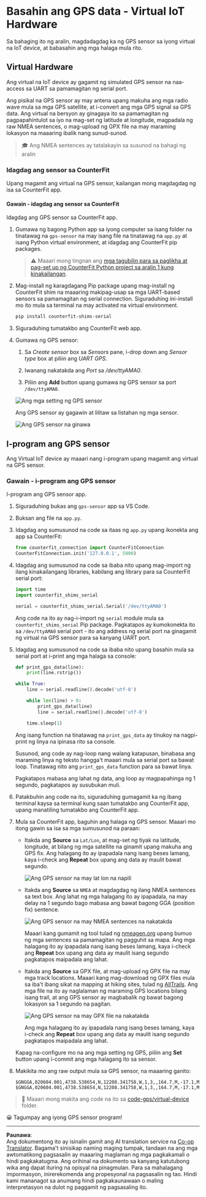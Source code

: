 <!--
CO_OP_TRANSLATOR_METADATA:
{
  "original_hash": "64f18a8f8aaa1fef5e7320e0992d8b3a",
  "translation_date": "2025-08-27T23:41:11+00:00",
  "source_file": "3-transport/lessons/1-location-tracking/virtual-device-gps-sensor.md",
  "language_code": "tl"
}
-->
# Basahin ang GPS data - Virtual IoT Hardware

Sa bahaging ito ng aralin, magdadagdag ka ng GPS sensor sa iyong virtual na IoT device, at babasahin ang mga halaga mula rito.

## Virtual Hardware

Ang virtual na IoT device ay gagamit ng simulated GPS sensor na naa-access sa UART sa pamamagitan ng serial port.

Ang pisikal na GPS sensor ay may antena upang makuha ang mga radio wave mula sa mga GPS satellite, at i-convert ang mga GPS signal sa GPS data. Ang virtual na bersyon ay ginagaya ito sa pamamagitan ng pagpapahintulot sa iyo na mag-set ng latitude at longitude, magpadala ng raw NMEA sentences, o mag-upload ng GPX file na may maraming lokasyon na maaaring ibalik nang sunud-sunod.

> 🎓 Ang NMEA sentences ay tatalakayin sa susunod na bahagi ng aralin

### Idagdag ang sensor sa CounterFit

Upang magamit ang virtual na GPS sensor, kailangan mong magdagdag ng isa sa CounterFit app.

#### Gawain - idagdag ang sensor sa CounterFit

Idagdag ang GPS sensor sa CounterFit app.

1. Gumawa ng bagong Python app sa iyong computer sa isang folder na tinatawag na `gps-sensor` na may isang file na tinatawag na `app.py` at isang Python virtual environment, at idagdag ang CounterFit pip packages.

    > ⚠️ Maaari mong tingnan ang [mga tagubilin para sa paglikha at pag-set up ng CounterFit Python project sa aralin 1 kung kinakailangan](../../../1-getting-started/lessons/1-introduction-to-iot/virtual-device.md).

1. Mag-install ng karagdagang Pip package upang mag-install ng CounterFit shim na maaaring makipag-usap sa mga UART-based sensors sa pamamagitan ng serial connection. Siguraduhing ini-install mo ito mula sa terminal na may activated na virtual environment.

    ```sh
    pip install counterfit-shims-serial
    ```

1. Siguraduhing tumatakbo ang CounterFit web app.

1. Gumawa ng GPS sensor:

    1. Sa *Create sensor* box sa *Sensors* pane, i-drop down ang *Sensor type* box at piliin ang *UART GPS*.

    1. Iwanang nakatakda ang *Port* sa */dev/ttyAMA0*.

    1. Piliin ang **Add** button upang gumawa ng GPS sensor sa port `/dev/ttyAMA0`.

    ![Ang mga setting ng GPS sensor](../../../../../translated_images/counterfit-create-gps-sensor.6385dc9357d85ad1d47b4abb2525e7651fd498917d25eefc5a72feab09eedc70.tl.png)

    Ang GPS sensor ay gagawin at lilitaw sa listahan ng mga sensor.

    ![Ang GPS sensor na ginawa](../../../../../translated_images/counterfit-gps-sensor.3fbb15af0a5367566f2f11324ef5a6f30861cdf2b497071a5e002b7aa473550e.tl.png)

## I-program ang GPS sensor

Ang Virtual IoT device ay maaari nang i-program upang magamit ang virtual na GPS sensor.

### Gawain - i-program ang GPS sensor

I-program ang GPS sensor app.

1. Siguraduhing bukas ang `gps-sensor` app sa VS Code.

1. Buksan ang file na `app.py`.

1. Idagdag ang sumusunod na code sa itaas ng `app.py` upang ikonekta ang app sa CounterFit:

    ```python
    from counterfit_connection import CounterFitConnection
    CounterFitConnection.init('127.0.0.1', 5000)
    ```

1. Idagdag ang sumusunod na code sa ibaba nito upang mag-import ng ilang kinakailangang libraries, kabilang ang library para sa CounterFit serial port:

    ```python
    import time
    import counterfit_shims_serial
    
    serial = counterfit_shims_serial.Serial('/dev/ttyAMA0')
    ```

    Ang code na ito ay nag-i-import ng `serial` module mula sa `counterfit_shims_serial` Pip package. Pagkatapos ay kumokonekta ito sa `/dev/ttyAMA0` serial port - ito ang address ng serial port na ginagamit ng virtual na GPS sensor para sa kanyang UART port.

1. Idagdag ang sumusunod na code sa ibaba nito upang basahin mula sa serial port at i-print ang mga halaga sa console:

    ```python
    def print_gps_data(line):
        print(line.rstrip())
    
    while True:
        line = serial.readline().decode('utf-8')
    
        while len(line) > 0:
            print_gps_data(line)
            line = serial.readline().decode('utf-8')
    
        time.sleep(1)
    ```

    Ang isang function na tinatawag na `print_gps_data` ay tinukoy na nagpi-print ng linya na ipinasa rito sa console.

    Susunod, ang code ay nag-loop nang walang katapusan, binabasa ang maraming linya ng teksto hangga't maaari mula sa serial port sa bawat loop. Tinatawag nito ang `print_gps_data` function para sa bawat linya.

    Pagkatapos mabasa ang lahat ng data, ang loop ay magpapahinga ng 1 segundo, pagkatapos ay susubukan muli.

1. Patakbuhin ang code na ito, siguraduhing gumagamit ka ng ibang terminal kaysa sa terminal kung saan tumatakbo ang CounterFit app, upang manatiling tumatakbo ang CounterFit app.

1. Mula sa CounterFit app, baguhin ang halaga ng GPS sensor. Maaari mo itong gawin sa isa sa mga sumusunod na paraan:

    * Itakda ang **Source** sa `Lat/Lon`, at mag-set ng tiyak na latitude, longitude, at bilang ng mga satellite na ginamit upang makuha ang GPS fix. Ang halagang ito ay ipapadala nang isang beses lamang, kaya i-check ang **Repeat** box upang ang data ay maulit bawat segundo.

      ![Ang GPS sensor na may lat lon na napili](../../../../../translated_images/counterfit-gps-sensor-latlon.008c867d75464fbe7f84107cc57040df565ac07cb57d2f21db37d087d470197d.tl.png)

    * Itakda ang **Source** sa `NMEA` at magdagdag ng ilang NMEA sentences sa text box. Ang lahat ng mga halagang ito ay ipapadala, na may delay na 1 segundo bago mabasa ang bawat bagong GGA (position fix) sentence.

      ![Ang GPS sensor na may NMEA sentences na nakatakda](../../../../../translated_images/counterfit-gps-sensor-nmea.c62eea442171e17e19528b051b104cfcecdc9cd18db7bc72920f29821ae63f73.tl.png)

      Maaari kang gumamit ng tool tulad ng [nmeagen.org](https://www.nmeagen.org) upang bumuo ng mga sentences sa pamamagitan ng pagguhit sa mapa. Ang mga halagang ito ay ipapadala nang isang beses lamang, kaya i-check ang **Repeat** box upang ang data ay maulit isang segundo pagkatapos maipadala ang lahat.

    * Itakda ang **Source** sa GPX file, at mag-upload ng GPX file na may mga track locations. Maaari kang mag-download ng GPX files mula sa iba't ibang sikat na mapping at hiking sites, tulad ng [AllTrails](https://www.alltrails.com/). Ang mga file na ito ay naglalaman ng maraming GPS locations bilang isang trail, at ang GPS sensor ay magbabalik ng bawat bagong lokasyon sa 1 segundo na pagitan.

      ![Ang GPS sensor na may GPX file na nakatakda](../../../../../translated_images/counterfit-gps-sensor-gpxfile.8310b063ce8a425ccc8ebeec8306aeac5e8e55207f007d52c6e1194432a70cd9.tl.png)

      Ang mga halagang ito ay ipapadala nang isang beses lamang, kaya i-check ang **Repeat** box upang ang data ay maulit isang segundo pagkatapos maipadala ang lahat.

    Kapag na-configure mo na ang mga setting ng GPS, piliin ang **Set** button upang i-commit ang mga halagang ito sa sensor.

1. Makikita mo ang raw output mula sa GPS sensor, na maaaring ganito:

    ```output
    $GNGGA,020604.001,4738.538654,N,12208.341758,W,1,3,,164.7,M,-17.1,M,,*67
    $GNGGA,020604.001,4738.538654,N,12208.341758,W,1,3,,164.7,M,-17.1,M,,*67
    ```

> 💁 Maaari mong makita ang code na ito sa [code-gps/virtual-device](../../../../../3-transport/lessons/1-location-tracking/code-gps/virtual-device) folder.

😀 Tagumpay ang iyong GPS sensor program!

---

**Paunawa**:  
Ang dokumentong ito ay isinalin gamit ang AI translation service na [Co-op Translator](https://github.com/Azure/co-op-translator). Bagama't sinisikap naming maging tumpak, tandaan na ang mga awtomatikong pagsasalin ay maaaring maglaman ng mga pagkakamali o hindi pagkakatugma. Ang orihinal na dokumento sa kanyang katutubong wika ang dapat ituring na opisyal na pinagmulan. Para sa mahalagang impormasyon, inirerekomenda ang propesyonal na pagsasalin ng tao. Hindi kami mananagot sa anumang hindi pagkakaunawaan o maling interpretasyon na dulot ng paggamit ng pagsasaling ito.